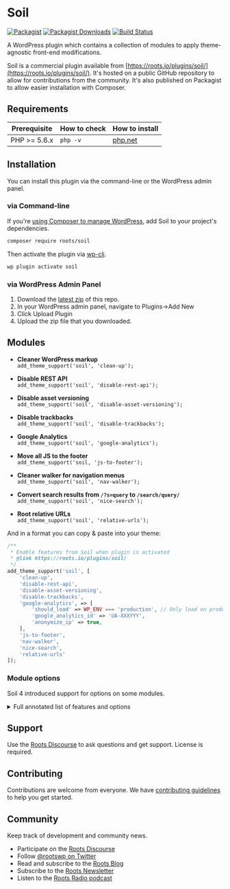 # Soil
[![Packagist](https://img.shields.io/packagist/v/roots/soil.svg?style=flat-square)](https://packagist.org/packages/roots/soil)
[![Packagist Downloads](https://img.shields.io/packagist/dt/roots/soil.svg?style=flat-square)](https://packagist.org/packages/roots/soil)
[![Build Status](https://img.shields.io/travis/roots/soil.svg?style=flat-square)](https://travis-ci.org/roots/soil)

A WordPress plugin which contains a collection of modules to apply theme-agnostic front-end modifications.

Soil is a commercial plugin available from [https://roots.io/plugins/soil/](https://roots.io/plugins/soil/). It's hosted on a public GitHub repository to allow for contributions from the community. It's also published on Packagist to allow easier installation with Composer.

## Requirements

<table>
  <thead>
    <tr>
      <th>Prerequisite</th>
      <th>How to check</th>
      <th>How to install</th>
    </tr>
  </thead>
  <tbody>
    <tr>
      <td>PHP &gt;= 5.6.x</td>
      <td><code>php -v</code></td>
      <td>
        <a href="http://php.net/manual/en/install.php">php.net</a>
      </td>
    </tr>
  </tbody>
</table>

## Installation

You can install this plugin via the command-line or the WordPress admin panel.

### via Command-line

If you're [using Composer to manage WordPress](https://roots.io/using-composer-with-wordpress/), add Soil to your project's dependencies.

```sh
composer require roots/soil
```

Then activate the plugin via [wp-cli](http://wp-cli.org/commands/plugin/activate/).

```sh
wp plugin activate soil
```

### via WordPress Admin Panel

1. Download the [latest zip](https://github.com/roots/soil/releases/latest) of this repo.
2. In your WordPress admin panel, navigate to Plugins->Add New
3. Click Upload Plugin
4. Upload the zip file that you downloaded.

## Modules

* **Cleaner WordPress markup**<br>
  `add_theme_support('soil', 'clean-up');`

* **Disable REST API**<br>
  `add_theme_support('soil', 'disable-rest-api');`

* **Disable asset versioning**<br>
  `add_theme_support('soil', 'disable-asset-versioning');`

* **Disable trackbacks**<br>
  `add_theme_support('soil', 'disable-trackbacks');`

* **Google Analytics**<br>
  `add_theme_support('soil', 'google-analytics');`

* **Move all JS to the footer**<br>
  `add_theme_support('soil, 'js-to-footer');`

* **Cleaner walker for navigation menus**<br>
  `add_theme_support('soil', 'nav-walker');`

* **Convert search results from `/?s=query` to `/search/query/`**<br>
  `add_theme_support('soil', 'nice-search');`

* **Root relative URLs**<br>
  `add_theme_support('soil', 'relative-urls');`

And in a format you can copy & paste into your theme:
```php
/**
 * Enable features from Soil when plugin is activated
 * @link https://roots.io/plugins/soil/
 */
add_theme_support('soil', [
    'clean-up',
    'disable-rest-api',
    'disable-asset-versioning',
    'disable-trackbacks',
    'google-analytics', => [
        'should_load' => WP_ENV === 'production', // Only load on production
        'google_analytics_id' => 'UA-XXXYYY',
        'anonymize_ip' => true,
    ],
    'js-to-footer',
    'nav-walker',
    'nice-search',
    'relative-urls'
]);
```

### Module options

Soil 4 introduced support for options on some modules.

<details>
<summary>Full annotated list of features and options</summary>

```php

/**
 * Enable features from Soil when plugin is activated
 * @link https://roots.io/plugins/soil/
 */
add_theme_support('soil', [
	/**
	 * Clean up WordPress
	 */
	'clean-up' => [
		/**
		 * Obscure and suppress WordPress information.
		 */
		'wp_obscurity',

		/**
		 * Disable WordPress emojis.
		 */
		'disable_emojis',

		/**
		 * Disable Gutenberg block library CSS.
		 */
		'disable_gutenberg_block_css',

		/**
		 * Disable extra RSS feeds.
		 */
		'disable_extra_rss',

		/**
		 * Disable recent comments CSS.
		 */
		'disable_recent_comments_css',

		/**
		 * Disable gallery CSS.
		 */
		'disable_gallery_css',

		/**
		 * Clean HTML5 markup.
		 */
		'clean_html5_markup',
	],

	/**
	 * Disable WordPress REST API
	 */
	'disable-rest-api',

	/**
	 * Remove version query string from all styles and scripts
	 */
	'disable-asset-versioning',

	/**
	 * Disables trackbacks/pingbacks
	 */
	'disable-trackbacks',

	/**
	 * Google Analytics
	 */
	'google-analytics' => [
		/**
		 * This is to go live with GA.
		 *
		 * This should probably be false in non-production.
		 */
		'should_load' => false,

		/**
		 * Google Analytics ID
		 *
		 * This is also known as your "property ID" or "measurement ID"
		 *
		 * Format: UA-XXXXX-Y
		 */
		'google_analytics_id' => null,

		/**
		 * Optimize container ID
		 *
		 * Format: OPT-A1B2CD (previously: GTM-A1B2CD)
		 *
		 * @link https://support.google.com/optimize/answer/6262084
		 */
		'optimize_id' => null,

		/**
		 * Anonymize user IP addresses.
		 *
		 * This might be required depending on region.
		 *
		 * @link https://github.com/roots/soil/pull/206
		 */
		'anonymize_ip',
	],

	/**
	 * Moves all scripts to wp_footer action
	 */
	'js-to-footer',

	/**
	 * Cleaner walker for wp_nav_menu()
	 */
	'nav-walker',

	/**
	 * Redirects search results from /?s=query to /search/query/, converts %20 to +
	 *
	 * @link http://txfx.net/wordpress-plugins/nice-search/
	 */
	'nice-search',

	/**
	 * Convert absolute URLs to relative URLs
	 *
	 * Inspired by {@link http://www.456bereastreet.com/archive/201010/how_to_make_wordpress_urls_root_relative/}
	 */
	'relative-urls',
]);
```
</details>


## Support

Use the [Roots Discourse](https://discourse.roots.io/) to ask questions and get support. License is required.

## Contributing

Contributions are welcome from everyone. We have [contributing guidelines](https://github.com/roots/guidelines/blob/master/CONTRIBUTING.md) to help you get started.

## Community

Keep track of development and community news.

* Participate on the [Roots Discourse](https://discourse.roots.io/)
* Follow [@rootswp on Twitter](https://twitter.com/rootswp)
* Read and subscribe to the [Roots Blog](https://roots.io/blog/)
* Subscribe to the [Roots Newsletter](https://roots.io/subscribe/)
* Listen to the [Roots Radio podcast](https://roots.io/podcast/)
